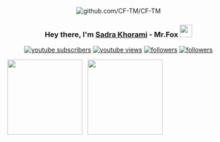 <div align="center">
<p><img src="https://cdn.discordapp.com/attachments/859453855090475019/862415526080675850/gbanner3.png" alt="github.com/CF-TM/CF-TM"/></p>
 </div>
 <h3 align="center">Hey there, I'm <a href="https://foxteam.ir/">Sadra Khorami</a> - Mr.Fox <img src="https://emojis.slackmojis.com/emojis/images/1531849430/4246/blob-sunglasses.gif?1531849430" width="28"/></h3>

<p align="center">
  <a href="https://www.youtube.com/channel/UCBMJwahXUrfuIezLXUDZGyw?sub_confirmation=1"><img alt="youtube subscribers" title="Subscribe to my YouTube channel" src="https://freshidea.com/jonah/youtube-api/subscribers-badge.php?color=red&label=Subscribe&style=for-the-badge"/></a> 
  <a href="https://www.youtube.com/channel/UCBMJwahXUrfuIezLXUDZGyw"><img alt="youtube views" title="YouTube views" src="https://freshidea.com/jonah/youtube-api/view-count-badge-temp.php?label=Views&color=e1ad0e&style=for-the-badge#2"/></a> 
  <a href="https://twitter.com/GNIX_CO"><img alt="followers" title="Follow me on Twitter" src="https://img.shields.io/twitter/follow/GNIX_CO?color=55960c&label=Follow&logo=twitter&logoColor=white&style=for-the-badge"/></a>
  <a href="https://github.com/CF-TM"><img alt="followers" title="Follow me on Github" src="https://img.shields.io/github/followers/CF-TM?color=236ad3&style=for-the-badge&logo=github&label=Follow"/></a>
</p>
<div>
<img src="https://github-readme-stats.vercel.app/api/top-langs/?username=CF-TM&theme=dark&layout=compact&hide=css" height="170" />&nbsp;&nbsp;&nbsp;<img src="https://github-readme-stats.vercel.app/api?username=CF-TM&theme=dark&show_icons=true" height="170" />
</div>
